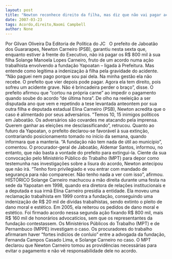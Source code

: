 ```yaml
---
layout: post
title: "Newton reconhece direito da filha, mas diz que não vai pagar acordo milionário"
date: 2007-03-23
tags: Acordo,direito,Naomi Campbell
author: None
---
```

Por Gilvan Oliveira
Da Editoria de Política do JC
&nbsp;
O&nbsp;prefeito de Jaboatão dos Guararapes, Newton Carneiro (PSB), garantiu&nbsp;nesta sexta&nbsp;que, enquanto estiver à frente do Executivo, não irá pagar os R$ 800 mil à sua filha Solange Manoela Lopes Carneiro, fruto de um acordo numa ação trabalhista envolvendo&nbsp;a fundação Yapoatan – ligada à Prefeitura. Mas entende como legítima a indenização à filha pela gravidade do acidente. 
“Não paguei nem pago porque sou pai dela. Na minha gestão ela não recebe. O prefeito que vier depois pode pagar. Agora ela tem direito, pois sofreu um acidente grave. Não é brincadeira perder o braço”, disse.
O prefeito afirmou que “cortou na própria carne” ao impedir o pagamento quando soube do acordo “de última hora”. 
De olho na reeleição a ser disputada ano que vem e repetindo a tese levantada anteontem por sua outra filha e deputada estadual Elina Carneiro (PSB), Newton acredita que o caso é alimentado por seus adversários. 
\"Temos 10, 15 inimigos políticos em Jaboatão. Os adversários são covardes me atacando pela imprensa. Querem ganhar as eleições me desclassificando”, retrucou.
Quanto ao futuro da Yapoatan, o prefeito declarou-se favorável à sua extinção, contrariando posicionamento tomado no início da semana, quando informara que a manteria. 
“A fundação não tem nada de útil ao município”, comentou. O procurador-geral de Jaboatão, Aldemar Santos, informou, no entanto, que não basta a vontade do prefeito para extingui-la.
Ciente da sua convocação pelo Ministério Público do Trabalho (MPT) para depor como testemunha nas investigações sobre a lisura do acordo, Newton antecipou que não irá. 
“Tenho foro privilegiado e vou entrar com mandado de segurança para não comparecer. Não tenho nada a ver com isso”, afirmou.
HISTÓRICO 
Solange Carneiro machucou a mão direita durante uma festa na sede da Yapoatan em 1998, quando era diretora de relações institucionais e a deputada e sua irmã Elina Carneiro presidia a entidade. 
Ela moveu uma reclamação trabalhista em 1999 contra&nbsp;a fundação, conseguindo uma indenização de R$ 20 mil de dívidas trabalhistas, sendo extinto o pleito de dano moral e estético. 
Em 2005, ela reiterou os pedidos de dano moral e estético. Foi firmado acordo nessa segunda ação fixando R$ 800 mil, mais R$ 160 mil de honorários advocatícios, sem que os representantes da fundação contestassem. 
Os Ministérios Públicos do Trabalho (MPT) e de Pernambuco (MPPE) investigam o caso. Os procuradores do trabalho afirmaram haver “fortes indícios de conluio” entre a advogada da fundação, Fernanda Campos Casado Lima, e Solange Carneiro no caso. 
O MPT declarou que Newton Carneiro tomou as providências necessárias para evitar o pagamento e não vê responsabilidade dele no acordo. 
